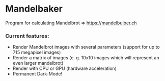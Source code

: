 # Mandelbaker
Program for calculating Mandelbrot => https://mandelbulber.ch

### Current features:
- Render Mandelbrot images with several parameters (support for up to 715 megapixel images)
- Render a matrix of images (e. g. 10x10 images which will represent an even larger mandelbrot)
- Render with CPU or GPU (hardware acceleration)
- Permanent Dark-Mode!

